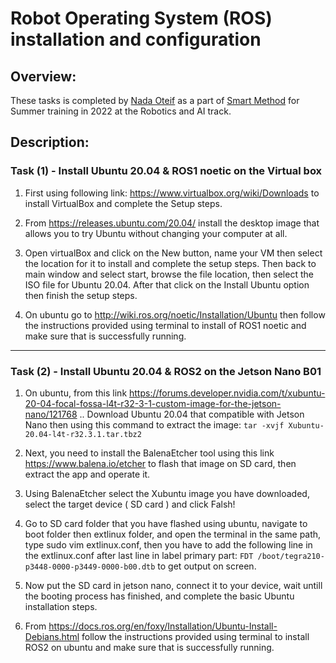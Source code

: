 
# Robot Operating System (ROS) installation and configuration

## Overview:

These tasks is completed by [Nada Oteif](https://sa.linkedin.com/in/nadaoteif) as a part of [Smart Method](https://s-m.com.sa/en/index.html) for Summer training in 2022 at the Robotics and AI track.


## Description:

### Task (1) - Install Ubuntu 20.04 & ROS1 noetic on the Virtual box


1. First using following link: https://www.virtualbox.org/wiki/Downloads to install VirtualBox and complete the Setup steps.

2. From https://releases.ubuntu.com/20.04/ install the desktop image that allows you to try Ubuntu without changing your computer at all.

3. Open virtualBox and click on the New button, name your VM then select the location for it to install and complete the setup steps. Then back to main window and select start, browse the file location, then select the ISO file for Ubuntu 20.04. After that click on the Install Ubuntu option then finish the setup steps.

4. On ubuntu go to http://wiki.ros.org/noetic/Installation/Ubuntu then follow the instructions provided using terminal to install of ROS1 noetic and make sure that is successfully running.


--------------------------------------------------------------------------------

### Task (2) - Install Ubuntu 20.04 & ROS2 on the Jetson Nano B01


1. On ubuntu, from this link https://forums.developer.nvidia.com/t/xubuntu-20-04-focal-fossa-l4t-r32-3-1-custom-image-for-the-jetson-nano/121768 .. Download Ubuntu 20.04 that compatible  with Jetson Nano then using this command to extract the  image: ```tar -xvjf Xubuntu-20.04-l4t-r32.3.1.tar.tbz2 ```

2. Next, you need to install the BalenaEtcher tool using this link https://www.balena.io/etcher to flash that image on SD card, then extract the app and operate it.

3. Using BalenaEtcher select the Xubuntu image you have downloaded, select the target device ( SD card ) and click Falsh!

4. Go to SD card folder that you have flashed using ubuntu, navigate to boot folder then extlinux folder, and open the terminal in the same path, type sudo vim extlinux.conf, then you have to add the following line in the extlinux.conf after last line in label primary part: ```FDT /boot/tegra210-p3448-0000-p3449-0000-b00.dtb``` to get output on screen.

5. Now put the SD card in jetson nano, connect it to your device, wait untill the booting process has finished, and complete the basic Ubuntu installation steps.

6. From https://docs.ros.org/en/foxy/Installation/Ubuntu-Install-Debians.html follow the instructions provided using terminal to install ROS2 on ubuntu and make sure that is successfully running.

